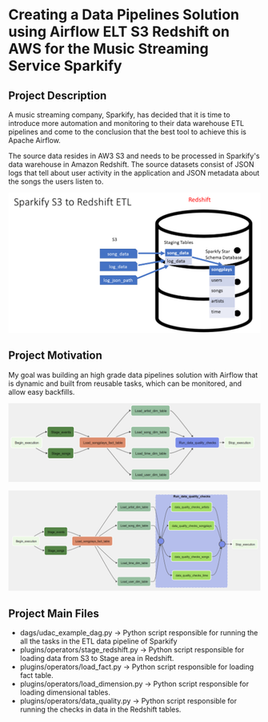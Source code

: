 
# Creating a Data Pipelines Solution using Airflow ELT S3 Redshift  on AWS for the Music Streaming Service Sparkify

## Project Description 

A music streaming company, Sparkify, has decided that it is time to introduce more automation and monitoring to their data warehouse ETL pipelines and come to the conclusion that the best tool to achieve this is Apache Airflow.

The source data resides in AW3 S3 and needs to be processed in Sparkify's data warehouse in Amazon Redshift. The source datasets consist of JSON logs that tell about user activity in the application and JSON metadata about the songs the users listen to.


![Alt text](https://github.com/marciopintomotta/AWS_ELT_Data_Warehouse_S3_2_Redshift_Sparkify/blob/master/Sparkify_S3_to_Redshift_ELT.png "a Redshift ELT")



## Project Motivation

My goal was building an high grade data pipelines solution with Airflow that is dynamic and built from reusable tasks, which can be monitored, and allow easy backfills.

![Alt text](https://github.com/marciopintomotta/Airflow_ETL_Data_Pipelines_AWS_S3_Redshift_Sparkify/blob/master/dag.png " Dag")


![Alt text](https://github.com/marciopintomotta/Airflow_ETL_Data_Pipelines_AWS_S3_Redshift_Sparkify/blob/master/dag_all.png " Dag")


## Project Main Files 

 *  dags/udac_example_dag.py -> Python script responsible for running the all the tasks in the ETL data pipeline of Sparkify
 * plugins/operators/stage_redshift.py -> Python script responsible for loading data from S3 to Stage area in Redshift.
 *  plugins/operators/load_fact.py -> Python script responsible for loading fact table.
 *  plugins/operators/load_dimension.py -> Python script responsible for loading dimensional tables.
 *  plugins/operators/data_quality.py ->  Python script responsible for running the checks in data in the Redshift tables.
